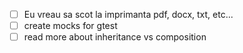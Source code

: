 - [ ] Eu vreau sa scot la imprimanta pdf, docx, txt, etc...
- [ ] create mocks for gtest
- [ ] read more about inheritance vs composition
